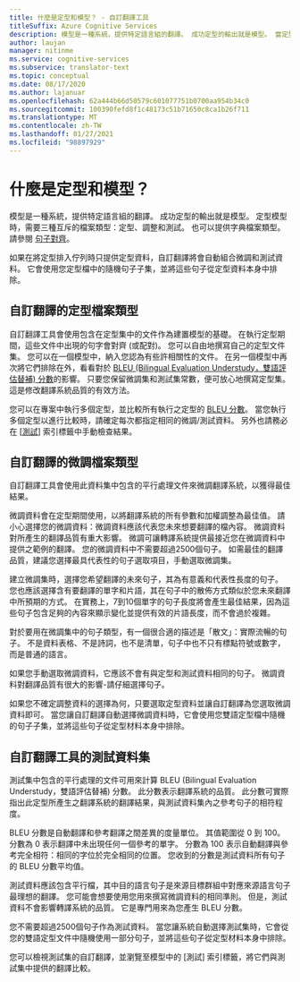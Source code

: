 ```yaml
---
title: 什麼是定型和模型？ - 自訂翻譯工具
titleSuffix: Azure Cognitive Services
description: 模型是一種系統，提供特定語言組的翻譯。 成功定型的輸出就是模型。 當定型模型時，需要三種互斥的資料集：定型資料集、微調資料集和測試資料集。
author: laujan
manager: nitinme
ms.service: cognitive-services
ms.subservice: translator-text
ms.topic: conceptual
ms.date: 08/17/2020
ms.author: lajanuar
ms.openlocfilehash: 62a444b66d50579c601077751b0700aa954b34c0
ms.sourcegitcommit: 100390fefd8f1c48173c51b71650c8ca1b26f711
ms.translationtype: MT
ms.contentlocale: zh-TW
ms.lasthandoff: 01/27/2021
ms.locfileid: "98897929"
---
```

# <a name="what-are-trainings-and-models"></a>什麼是定型和模型？

模型是一種系統，提供特定語言組的翻譯。
成功定型的輸出就是模型。 定型模型時，需要三種互斥的檔案類型：定型、調整和測試。 也可以提供字典檔案類型。 請參閱 [句子對齊](./sentence-alignment.md#suggested-minimum-number-of-sentences)。

如果在將定型排入佇列時只提供定型資料，自訂翻譯將會自動組合微調和測試資料。 它會使用您定型檔中的隨機句子子集，並將這些句子從定型資料本身中排除。

## <a name="training-document-type-for-custom-translator"></a>自訂翻譯的定型檔案類型

自訂翻譯工具會使用包含在定型集中的文件作為建置模型的基礎。 在執行定型期間，這些文件中出現的句字會對齊 (或配對)。 您可以自由地撰寫自己的定型文件集。 您可以在一個模型中，納入您認為有些許相關性的文件。 在另一個模型中再次將它們排除在外，看看對於 [BLEU (Bilingual Evaluation Understudy，雙語評估替補) 分數](what-is-bleu-score.md)的影響。 只要您保留微調集和測試集常數，便可放心地撰寫定型集。 這是修改翻譯系統品質的有效方法。

您可以在專案中執行多個定型，並比較所有執行之定型的 [BLEU 分數](what-is-bleu-score.md)。 當您執行多個定型以進行比較時，請確定每次都指定相同的微調/測試資料。 另外也請務必在 [[測試](how-to-view-system-test-results.md)] 索引標籤中手動檢查結果。

## <a name="tuning-document-type-for-custom-translator"></a>自訂翻譯的微調檔案類型

自訂翻譯工具會使用此資料集中包含的平行處理文件來微調翻譯系統，以獲得最佳結果。

微調資料會在定型期間使用，以將翻譯系統的所有參數和加權調整為最佳值。 請小心選擇您的微調資料：微調資料應該代表您未來想要翻譯的檔內容。 微調資料對所產生的翻譯品質有重大影響。 微調可讓轉譯系統提供最接近您在微調資料中提供之範例的翻譯。 您的微調資料中不需要超過2500個句子。 如需最佳的翻譯品質，建議您選擇最具代表性的句子選取項目，手動選取微調集。

建立微調集時，選擇您希望翻譯的未來句子，其為有意義和代表性長度的句子。 您也應該選擇含有要翻譯的單字和片語，其在句子中的散佈方式類似於您未來翻譯中所預期的方式。 在實務上，7到10個單字的句子長度將會產生最佳結果，因為這些句子包含足夠的內容來顯示變化並提供有效的片語長度，而不會過於複雜。

對於要用在微調集中的句子類型，有一個很合適的描述是「散文」：實際流暢的句子。 不是資料表格、不是詩詞，也不是清單，句子中也不只有標點符號或數字，而是普通的語言。

如果您手動選取微調資料，它應該不會有與定型和測試資料相同的句子。 微調資料對翻譯品質有很大的影響-請仔細選擇句子。

如果您不確定調整資料的選擇為何，只要選取定型資料並讓自訂翻譯為您選取微調資料即可。 當您讓自訂翻譯自動選擇微調資料時，它會使用您雙語定型檔中隨機的句子子集，並將這些句子從定型材料本身中排除。

## <a name="testing-dataset-for-custom-translator"></a>自訂翻譯工具的測試資料集

測試集中包含的平行處理的文件可用來計算 BLEU (Bilingual Evaluation Understudy，雙語評估替補) 分數。 此分數表示翻譯系統的品質。 此分數可實際指出此定型所產生之翻譯系統的翻譯結果，與測試資料集內之參考句子的相符程度。

BLEU 分數是自動翻譯和參考翻譯之間差異的度量單位。 其值範圍從 0 到 100。 分數為 0 表示翻譯中未出現任何一個參考的單字。 分數為 100 表示自動翻譯與參考完全相符：相同的字位於完全相同的位置。 您收到的分數是測試資料所有句子的 BLEU 分數平均值。

測試資料應該包含平行檔，其中目的語言句子是來源目標群組中對應來源語言句子最理想的翻譯。 您可能會想要使用您用來撰寫微調資料的相同準則。 但是，測試資料不會影響轉譯系統的品質。 它是專門用來為您產生 BLEU 分數。

您不需要超過2500個句子作為測試資料。 當您讓系統自動選擇測試集時，它會從您的雙語定型文件中隨機使用一部分句子，並將這些句子從定型材料本身中排除。

您可以檢視測試集的自訂翻譯，並瀏覽至模型中的 [測試] 索引標籤，將它們與測試集中提供的翻譯比較。